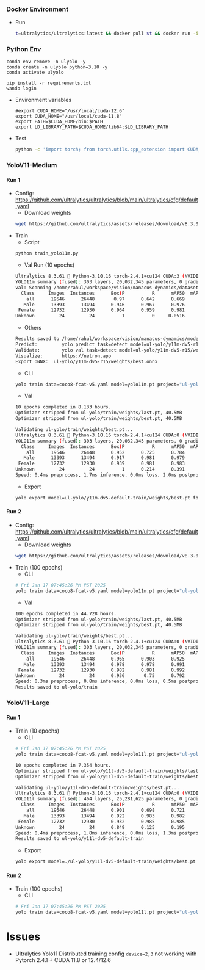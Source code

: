 
### Docker Environment
- Run
  ```bash
  t=ultralytics/ultralytics:latest && docker pull $t && docker run -it --ipc=host --gpus all -v "$(pwd)":"/ultralytics/code" -v "/home/rahul/workspace/vision/manacus-dynamics/dataset/fcat":"/datasets" $t
  ```

### Python Env 
  ```
  conda env remove -n ulyolo -y
  conda create -n ulyolo python=3.10 -y
  conda activate ulyolo

  pip install -r requirements.txt
  wandb login
  ```
- Environment variables
  ```
  #export CUDA_HOME="/usr/local/cuda-12.6"
  export CUDA_HOME="/usr/local/cuda-11.8"
  export PATH=$CUDA_HOME/bin:$PATH
  export LD_LIBRARY_PATH=$CUDA_HOME/lib64:$LD_LIBRARY_PATH
  ```
- Test
  ```bash
  python -c 'import torch; from torch.utils.cpp_extension import CUDA_HOME; print(torch.__version__, torch.cuda.is_available(), CUDA_HOME)'
  ```

### YoloV11-Medium
#### Run 1
- Config: https://github.com/ultralytics/ultralytics/blob/main/ultralytics/cfg/default.yaml
    - Download weights
    ```bash
    wget https://github.com/ultralytics/assets/releases/download/v8.3.0/yolo11m.pt
    ```
- Train
  - Script
  ```bash
  python train_yolo11m.py
  ```
    - Val Run (10 epochs)
    ```bash
    Ultralytics 8.3.61 🚀 Python-3.10.16 torch-2.4.1+cu124 CUDA:3 (NVIDIA RTX 6000 Ada Generation, 48539MiB)
    YOLO11m summary (fused): 303 layers, 20,032,345 parameters, 0 gradients, 67.7 GFLOPs
    val: Scanning /home/rahul/workspace/vision/manacus-dynamics/dataset/fcat/yolo/fcat-manacus-v5-fcat-ebird/labels/val.cache... 19546 images, 0 backgrounds, 0 corrupt: 100%|██████████| 19546/19546 [00:00<?, ?it/
      Class     Images  Instances      Box(P          R      mAP50  mAP50-95): 100%|██████████| 1222/1222 [01:20<00:00, 15.27it/s]
        all      19546      26448       0.97      0.642      0.669      0.524
       Male      13393      13494      0.946      0.967      0.976      0.775
     Female      12732      12930      0.964      0.959      0.981      0.771
    Unknown         24         24          1          0     0.0516      0.025
    ```
    - Others
    ```bash
    Results saved to /home/rahul/workspace/vision/manacus-dynamics/model/ultralytics/ul-yolo/y11m-dv5-r15/weights
    Predict:         yolo predict task=detect model=ul-yolo/y11m-dv5-r15/weights/best.onnx imgsz=640
    Validate:        yolo val task=detect model=ul-yolo/y11m-dv5-r15/weights/best.onnx imgsz=640 data=coco8-fcat-v5.yaml
    Visualize:       https://netron.app
    Export ONNX:  ul-yolo/y11m-dv5-r15/weights/best.onnx
    ```
  - CLI
  ```bash
  yolo train data=coco8-fcat-v5.yaml model=yolo11m.pt project="ul-yolo" epochs=10
  ```
    - Val
    ```bash
    10 epochs completed in 8.133 hours.
    Optimizer stripped from ul-yolo/train/weights/last.pt, 40.5MB
    Optimizer stripped from ul-yolo/train/weights/best.pt, 40.5MB

    Validating ul-yolo/train/weights/best.pt...
    Ultralytics 8.3.61 🚀 Python-3.10.16 torch-2.4.1+cu124 CUDA:0 (NVIDIA RTX 6000 Ada Generation, 48539MiB)
    YOLO11m summary (fused): 303 layers, 20,032,345 parameters, 0 gradients, 67.7 GFLOPs
      Class     Images  Instances      Box(P          R      mAP50  mAP50-95): 100%|██████████| 611/611 [03:43<00:00,  2.73it/s]
        all      19546      26448      0.952      0.725      0.784      0.592
       Male      13393      13494      0.917      0.981      0.979       0.77
     Female      12732      12930      0.939      0.981      0.983      0.761
    Unknown         24         24          1      0.214      0.391      0.244
    Speed: 0.4ms preprocess, 1.7ms inference, 0.0ms loss, 2.0ms postprocess per image
    ```
  - Export 
  ```bash
  yolo export model=ul-yolo/y11m-dv5-default-train/weights/best.pt format=onnx 
  ```

#### Run 2
- Config: https://github.com/ultralytics/ultralytics/blob/main/ultralytics/cfg/default.yaml
    - Download weights
    ```bash
    wget https://github.com/ultralytics/assets/releases/download/v8.3.0/yolo11l.pt
    ```
- Train (100 epochs)
  - CLI 
  ```bash
  # Fri Jan 17 07:45:26 PM PST 2025
  yolo train data=coco8-fcat-v5.yaml model=yolo11m.pt project="ul-yolo" name="train" epochs=100
  ```
  - Val
  ```bash
  100 epochs completed in 44.728 hours.
  Optimizer stripped from ul-yolo/train/weights/last.pt, 40.5MB
  Optimizer stripped from ul-yolo/train/weights/best.pt, 40.5MB

  Validating ul-yolo/train/weights/best.pt...
  Ultralytics 8.3.61 🚀 Python-3.10.16 torch-2.4.1+cu124 CUDA:0 (NVIDIA RTX 6000 Ada Generation, 48539MiB)
  YOLO11m summary (fused): 303 layers, 20,032,345 parameters, 0 gradients, 67.7 GFLOPs
    Class     Images  Instances      Box(P          R      mAP50  mAP50-95): 100%|██████████| 611/611 [01:03<00:00,  9.61it/s]
      all      19546      26448      0.965      0.903      0.925      0.861
     Male      13393      13494      0.978      0.978      0.991      0.952
   Female      12732      12930      0.982      0.981      0.992      0.948
  Unknown         24         24      0.936       0.75      0.792      0.684
  Speed: 0.3ms preprocess, 0.8ms inference, 0.0ms loss, 0.5ms postprocess per image
  Results saved to ul-yolo/train
  ```

### YoloV11-Large

#### Run 1
- Train (10 epochs)
  - CLI 
  ```bash
  # Fri Jan 17 07:45:26 PM PST 2025
  yolo train data=coco8-fcat-v5.yaml model=yolo11l.pt project="ul-yolo" name="y11l-dv5-default-train" epochs=10
  ```
  ```bash
  10 epochs completed in 7.354 hours.
  Optimizer stripped from ul-yolo/y11l-dv5-default-train/weights/last.pt, 51.2MB
  Optimizer stripped from ul-yolo/y11l-dv5-default-train/weights/best.pt, 51.2MB

  Validating ul-yolo/y11l-dv5-default-train/weights/best.pt...
  Ultralytics 8.3.61 🚀 Python-3.10.16 torch-2.4.1+cu124 CUDA:0 (NVIDIA RTX 6000 Ada Generation, 48539MiB)
  YOLO11l summary (fused): 464 layers, 25,281,625 parameters, 0 gradients, 86.6 GFLOPs
    Class     Images  Instances      Box(P          R      mAP50  mAP50-95): 100%|██████████| 611/611 [02:36<00:00,  3.92it/s]
      all      19546      26448      0.901      0.698      0.721      0.574
     Male      13393      13494      0.922      0.983      0.982       0.84
   Female      12732      12930      0.932      0.985      0.985      0.836
  Unknown         24         24      0.849      0.125      0.195     0.0456
  Speed: 0.4ms preprocess, 1.8ms inference, 0.0ms loss, 1.3ms postprocess per image
  Results saved to ul-yolo/y11l-dv5-default-train
  ```
  - Export 
  ```bash
  yolo export model=./ul-yolo/y11l-dv5-default-train/weights/best.pt format=onnx 
  ```
#### Run 2
- Train (100 epochs)
  - CLI 
  ```bash
  # Fri Jan 17 07:45:26 PM PST 2025
  yolo train data=coco8-fcat-v5.yaml model=yolo11l.pt project="ul-yolo" name="y11l-dv5-e100-train" epochs=100 device=3
  ```


# Issues 
- Ultralytics Yolo11 Distributed training config `device=2,3` not working with Pytorch 2.4.1 + CUDA 11.8 or 12.4/12.6
